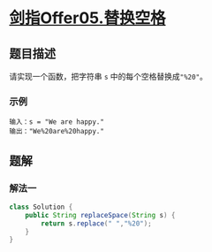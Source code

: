 # [剑指Offer05.替换空格](https://leetcode-cn.com/problems/ti-huan-kong-ge-lcof/)
## 题目描述
请实现一个函数，把字符串 `s` 中的每个空格替换成`"%20"`。

### 示例
```
输入：s = "We are happy."
输出："We%20are%20happy."
```
## 题解
### 解法一
```java
class Solution {
    public String replaceSpace(String s) {
        return s.replace(" ","%20");
    }
}
```